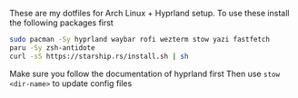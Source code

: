 These are my dotfiles for Arch Linux + Hyprland setup. To use these install the following packages first

```bash
sudo pacman -Sy hyprland waybar rofi wezterm stow yazi fastfetch
paru -Sy zsh-antidote
curl -sS https://starship.rs/install.sh | sh
```

Make sure you follow the documentation of hyprland first
Then use `stow <dir-name>` to update config files
